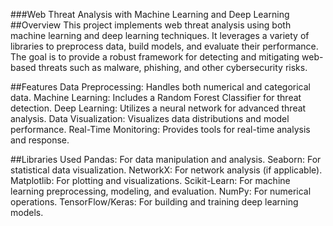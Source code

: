###Web Threat Analysis with Machine Learning and Deep Learning
##Overview
This project implements web threat analysis using both machine learning and deep learning techniques. It leverages a variety of libraries to preprocess data, build models, and evaluate their performance. The goal is to provide a robust framework for detecting and mitigating web-based threats such as malware, phishing, and other cybersecurity risks.

##Features
Data Preprocessing: Handles both numerical and categorical data.
Machine Learning: Includes a Random Forest Classifier for threat detection.
Deep Learning: Utilizes a neural network for advanced threat analysis.
Data Visualization: Visualizes data distributions and model performance.
Real-Time Monitoring: Provides tools for real-time analysis and response.

##Libraries Used
Pandas: For data manipulation and analysis.
Seaborn: For statistical data visualization.
NetworkX: For network analysis (if applicable).
Matplotlib: For plotting and visualizations.
Scikit-Learn: For machine learning preprocessing, modeling, and evaluation.
NumPy: For numerical operations.
TensorFlow/Keras: For building and training deep learning models.
